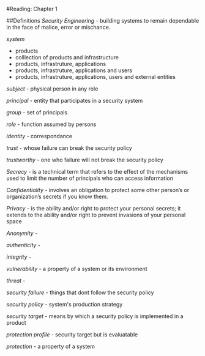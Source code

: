 #Reading: Chapter 1

##Definitions
*Security Engineering* - building systems to remain dependable in the face of malice, error or mischance.

*system* 
- products
- colllection of products and infrastructure
- products, infrastruture, applications
- products, infrastruture, applications and users
- products, infrastruture, applications, users and external entities

*subject* - physical person in any role

*principal* - entity that participates in a security system

*group* - set of principals

*role* - function assumed by persons

*identity* - correspondance

*trust* - whose failure can break the security policy

*trustworthy* - one who failure will not break the security policy

*Secrecy* - is a technical term that refers to the effect of the mechanisms used to limit the number of principals who can access information

*Confidentiality* - involves an obligation to protect some other person’s or organization’s secrets if you know them.

*Privacy* - is the ability and/or right to protect your personal secrets; it extends to the ability and/or right to prevent invasions of your personal space

*Anonymity* - 

*authenticity* - 

*integrity* - 

*vulnerability* - a property of a system or its environment

*threat* - 

*security failure* - things that dont follow the security policy 

*security policy* - system's production strategy

*security target* - means by which a security policy is implemented in a product

*protection profile* - security target but is evaluatable

*protection* - a property of a system
